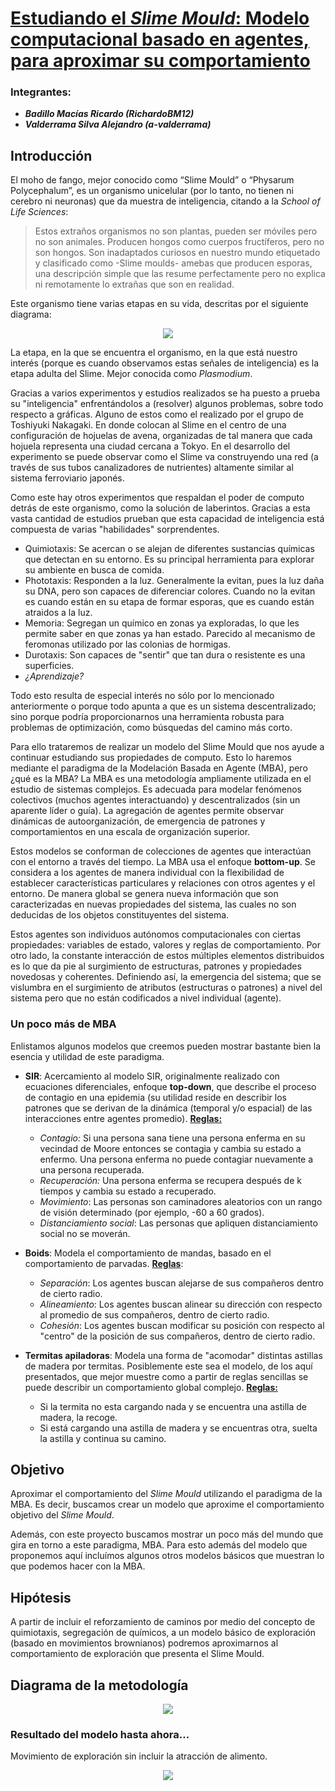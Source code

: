 # <u>Estudiando el *Slime Mould*: Modelo computacional basado en agentes, para aproximar su comportamiento</u>

### Integrantes:

- ***Badillo Macías Ricardo (RichardoBM12)***
- ***Valderrama Silva Alejandro (a-valderrama)***

## Introducción

El moho de fango, mejor conocido como “Slime Mould”  o “Physarum Polycephalum”, es un organismo unicelular (por lo tanto, no tienen ni cerebro ni neuronas) que da muestra de inteligencia, citando a la *School of Life Sciences*:

> Estos extraños organismos no son plantas, pueden ser móviles pero no son animales. Producen hongos como cuerpos fructíferos, pero no son hongos. Son inadaptados curiosos en nuestro mundo etiquetado y clasificado como -Slime moulds- amebas que producen esporas, una descripción simple que las resume perfectamente pero no explica ni remotamente lo extrañas que son en realidad.

Este organismo tiene varias etapas en su vida, descritas por el siguiente diagrama:

<p align="center">
  <img src="https://github.com/a-valderrama/Genomica/blob/master/GenomicaComputacional/proyecto_final/img/lifecycle.jpg?raw=true"/>

</p>

La etapa, en la que se encuentra el organismo, en la que está nuestro interés (porque es cuando observamos estas señales de inteligencia) es la etapa adulta del Slime. Mejor conocida como *Plasmodium*.

Gracias a varios experimentos y estudios realizados se ha puesto a prueba su "inteligencia" enfrentándolos a (resolver) algunos problemas, sobre todo respecto a gráficas.
Alguno de estos como el realizado por el grupo de Toshiyuki Nakagaki. En donde colocan al Slime en el centro de una configuración de hojuelas de avena, organizadas de tal manera que cada hojuela representa una ciudad cercana a Tokyo. En el desarrollo del experimento se puede observar como el Slime va construyendo una red (a través de sus tubos canalizadores de nutrientes) altamente similar al sistema ferroviario japonés. 

Como este hay otros experimentos que respaldan el poder de computo detrás de este organismo, como la solución de laberintos. Gracias a esta vasta cantidad de estudios prueban que esta capacidad de inteligencia está compuesta de varias "habilidades" sorprendentes. 

- Quimiotaxis: Se acercan o se alejan de diferentes sustancias químicas que detectan en su entorno. Es su principal herramienta para explorar su ambiente en busca de comida. 
- Phototaxis: Responden a la luz. Generalmente la evitan, pues la luz daña su DNA, pero son capaces de diferenciar colores. Cuando no la evitan es cuando están en su etapa de formar esporas, que es cuando están atraidos a la luz. 
- Memoria: Segregan un químico en zonas ya exploradas, lo que les permite saber en que zonas ya han estado. Parecido al mecanismo de feromonas utilizado por las colonias de hormigas.
- Durotaxis: Son capaces de "sentir" que tan dura o resistente es una superficies.
- *¿Aprendizaje?*

Todo esto resulta de especial interés no sólo por lo mencionado anteriormente o porque todo apunta a que es un sistema descentralizado; sino porque podría proporcionarnos una herramienta robusta para problemas de optimización, como búsquedas del camino más corto.

Para ello trataremos de realizar un modelo del Slime Mould que nos ayude a continuar estudiando sus propiedades de computo. Esto lo haremos mediante el paradigma de la Modelación Basada en Agente (MBA), pero ¿qué es la MBA?
La MBA es una metodología ampliamente utilizada en el estudio de sistemas complejos. Es adecuada para modelar fenómenos colectivos (muchos agentes interactuando) y descentralizados (sin un aparente líder o guía). La agregación de agentes permite observar dinámicas de autoorganización, de emergencia de patrones y comportamientos en una escala de organización superior.

Estos modelos se conforman de colecciones de agentes que interactúan con el entorno a través del tiempo. La MBA usa el enfoque **bottom-up**. Se considera a los agentes de manera individual con la flexibilidad de establecer características particulares y relaciones con otros agentes y el entorno. De manera global se genera nueva información que son caracterizadas en nuevas propiedades del sistema, las cuales no son deducidas de los objetos constituyentes del sistema.

Estos agentes son individuos autónomos computacionales con ciertas propiedades: variables de estado, valores y reglas de comportamiento. Por otro lado, la constante interacción de estos múltiples elementos distribuidos es lo que da pie al surgimiento de estructuras, patrones y propiedades novedosas y coherentes. Definiendo así, la emergencia del sistema; que se vislumbra en el surgimiento de atributos (estructuras o patrones) a nivel del sistema pero que no están codificados a nivel individual (agente).

### Un poco más de MBA

Enlistamos algunos modelos que creemos pueden mostrar bastante bien la esencia y utilidad de este paradigma.

- **SIR**: Acercamiento al modelo SIR, originalmente realizado con ecuaciones diferenciales, enfoque **top-down**, que describe el proceso de contagio en una epidemia (su utilidad reside en describir los patrones que se derivan de la dinámica (temporal y/o espacial) de las interacciones entre agentes promedio). 
  **<u>Reglas:</u>**

  - *Contagio:* Si una persona sana tiene una persona enferma en su vecindad de Moore entonces se contagia y cambia su estado a enfermo. Una persona enferma no puede contagiar nuevamente a una persona recuperada.
  - *Recuperación:* Una persona enferma se recupera después de k tiempos y cambia su estado a recuperado.
  - *Movimiento*: Las personas son caminadores aleatorios con un rango de visión determinado (por ejemplo, -60 a 60 grados).
  - *Distanciamiento social*: Las personas que apliquen distanciamiento social no se moverán.

- **Boids**: Modela el comportamiento de mandas, basado en el comportamiento de parvadas.
  **<u>Reglas</u>**:

  - *Separación*: Los agentes buscan alejarse de sus compañeros dentro de cierto radio.
  - *Alineamiento*: Los agentes buscan alinear su dirección con respecto al promedio de sus compañeros, dentro de cierto radio.
  - *Cohesión*: Los agentes buscan modificar su posición con respecto al "centro" de la posición de sus compañeros, dentro de cierto radio.

  [^https://vimeo.com/58291553?fbclid=IwAR1C1qw5Jv7bCCR8nZy5QSIF5Ynx8-o3E6pdoWmCVb6QwYjL1JPz6oz-L6I]: 

- **Termitas apiladoras**: Modela una forma de "acomodar" distintas astillas de madera por termitas. 
  Posiblemente este sea el modelo, de los aquí presentados, que mejor muestre como a partir de reglas sencillas se puede describir un comportamiento global complejo. 
  **<u>Reglas:</u>**

  - Si la termita no esta cargando nada y se encuentra una astilla de madera, la recoge.
  - Si está cargando una astilla de madera y se encuentras otra, suelta la astilla y continua su camino.

## Objetivo

Aproximar el comportamiento del *Slime Mould* utilizando el paradigma de la MBA. Es decir, buscamos crear un modelo que aproxime el comportamiento objetivo del *Slime Mould*. 

Además, con este proyecto buscamos mostrar un poco más del mundo que gira en torno a este paradigma, MBA. Para esto además del modelo que proponemos aquí incluímos algunos otros modelos básicos que muestran lo que podemos hacer con la MBA.

## Hipótesis

A partir de incluir el reforzamiento de caminos por medio del concepto de quimiotaxis, segregación de químicos, a un modelo básico de exploración (basado en movimientos brownianos) podremos aproximarnos al comportamiento de exploración que presenta el Slime Mould. 

[^El movimiento browniano es el movimiento aleatorio que se observa en las partículas que se hallan en un medio fluido]: 

## Diagrama de la metodología

<p align="center">
  <img src="https://github.com/a-valderrama/Genomica/blob/master/GenomicaComputacional/proyecto_final/img/Metodologia.png?raw=true"/>
</p>

### Resultado del modelo hasta ahora...

Movimiento de exploración sin incluir la atracción de alimento.

<p align="center">
  <img src="https://github.com/a-valderrama/Genomica/blob/master/GenomicaComputacional/proyecto_final/img/DLA-inverso-v1.jpeg?raw=true"/>
</p>
